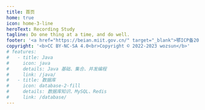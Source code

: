 ```yaml
---
title: 首页
home: true
icon: home-3-line
heroText: Recording Study
tagline: Do one thing at a time, and do well.
footer: '<a href="https://beian.miit.gov.cn/" target="_blank">鄂ICP备2022020520号-1</a><br><b>Powered By</b> <a href="https://theme-hope.vuejs.press" target="_blank">Vuepress Theme Hope</a>'
copyright: '<b>CC BY-NC-SA 4.0<br>Copyright © 2022-2023 wozsun</b>'
# features:
#   - title: Java
#     icon: java
#     details: Java 基础、集合、并发编程
#     link: /java/
#   - title: 数据库
#     icon: database-2-fill
#     details: 数据库知识、MySQL、Redis
#     link: /database/
---  
```

